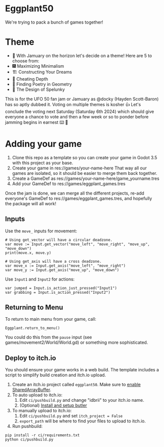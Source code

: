 # Eggplant50

We're trying to pack a bunch of games together!

# Theme

* 🍆 With Jamuary on the horizon let's decide on a theme! Here are 5 to choose from:
* 🎆 Maximizing Minimalism
* 🏗️ Constructing Your Dreams
* 🔮 Cheating Depth
* 📐 Finding Poetry in Geometry
* 🗿 The Design of Spelunky

This is for the UFO 50 fan jam or Jamuary as @docky (Hayden Scott-Baron) has so
aptly dubbed it. Voting on multiple themes is kosher 👍 Let's conclude the
voting next Saturday (Saturday 6th 2024) which should give everyone a chance to
vote and then a few week or so to ponder before jamming begins in earnest ⌨️ 🧠


# Adding your game

1. Clone this repo as a template so you can create your game in Godot 3.5 with this project as your base.
2. Create your game in res://games/your-name-here That way all our games are isolated, so it should be easier to merge them back together.
3. Create a GameDef as res://games/your-name-here/game_yourname.tres
4. Add your GameDef to res://games/eggplant_games.tres

Once the jam is done, we can merge all the different projects, re-add
everyone's GameDef to res://games/eggplant_games.tres, and hopefully the package will
all work!


## Inputs

Use the `move_` inputs for movement:

	# Using get_vector will have a circular deadzone.
	var move := Input.get_vector("move_left", "move_right", "move_up", "move_down")
	print(move.x, move.y)

	# Using get_axis will have a cross deadzone.
	var move_x := Input.get_axis("move_left", "move_right")
	var move_y := Input.get_axis("move_up", "move_down")

Use `Input1` and `Input2` for actions:

	var jumped = Input.is_action_just_pressed("Input1")
	var grabbing = Input.is_action_pressed("Input2")


## Returning to Menu

To return to main menu from your game, call:

    Eggplant.return_to_menu()

You could do this from the `pause` input (see games/movement2/World/World.gd)
or something more sophisticated.


## Deploy to itch.io

You should ensure your game works in a web build. The template includes a
script to simplify build creation and itch.io upload.

1. Create an itch.io project called `eggplant50`. Make sure to [enable SharedArrayBuffer](https://itch.io/t/2025776/experimental-sharedarraybuffer-support).
2. To auto upload to itch.io:
    1. Edit `ci/pushbuild.py` and change "idbrii" to your itch.io name.
    2. (Optional) [Install and setup butler](https://itch.io/docs/butler/)
2. To manually upload to itch.io:
    1. Edit `ci/pushbuild.py` and set `itch_project = False`
    1. `export_path` will be where to find your files to upload to itch.io.
4. Run pushbuild:

```
pip install -r ci/requirements.txt
python ci/pushbuild.py
```

